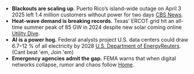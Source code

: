 - **Blackouts are scaling up.** Puerto Rico’s island-wide outage on April 3 2025 left 1.4 million customers without power for two days [CBS News](https://www.cbsnews.com/news/puerto-rico-power-outage-april-2025/?utm_source=chatgpt.com).  
- **Heat-wave demand is breaking records.** Texas’ ERCOT grid hit an all-time summer peak of 85 GW in 2024 despite new solar coming online [Utility Dive](https://www.utilitydive.com/news/ercot-successfully-navigates-heat-wave-new-peak-demand-record/725197/?utm_source=chatgpt.com).  
- **AI is a power hog.** Federal analysts project U.S. data centers could draw 6.7–12 % of all electricity by 2028 [U.S. Department of Energy](https://www.energy.gov/articles/doe-releases-new-report-evaluating-increase-electricity-demand-data-centers?utm_source=chatgpt.com)[Reuters](https://www.reuters.com/business/microsoft-urge-senators-speed-permitting-ai-boost-government-data-access-2025-05-07/?utm_source=chatgpt.com).(Cant beat 'em, Join 'em)  
- **Emergency agencies admit the gap.** FEMA warns that when digital networks collapse, rumor and chaos follow [Home](https://www.fema.gov/cbrn-tools/key-planning-factors-chemical-incident/kpf3/1?utm_source=chatgpt.com).